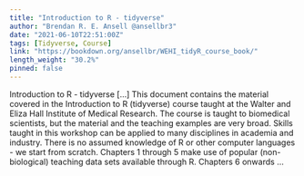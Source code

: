 ```yaml
---
title: "Introduction to R - tidyverse"
author: "Brendan R. E. Ansell @ansellbr3"
date: "2021-06-10T22:51:00Z"
tags: [Tidyverse, Course]
link: "https://bookdown.org/ansellbr/WEHI_tidyR_course_book/"
length_weight: "30.2%"
pinned: false
---
```


Introduction to R - tidyverse [...] This document contains the material covered in the Introduction to R (tidyverse) course taught at the Walter and Eliza Hall Institute of Medical Research. The course is taught to biomedical scientists, but the material and the teaching examples are very broad. Skills taught in this workshop can be applied to many disciplines in academia and industry.
There is no assumed knowledge of R or other computer languages - we start from scratch. Chapters 1 through 5 make use of popular (non-biological) teaching data sets available through R. Chapters 6 onwards ...
